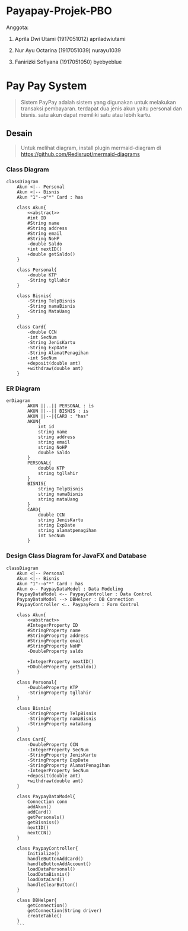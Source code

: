 # Payapay-Projek-PBO
Anggota:

1. Aprila Dwi Utami    (1917051012)   apriladwiutami

2. Nur Ayu Octarina    (1917051039)   nurayu1039

3. Fanirizki Sofiyana  (1917051050)   byebyeblue


# Pay Pay System
>Sistem PayPay
 adalah sistem yang digunakan untuk melakukan transaksi pembayaran. terdapat dua jenis akun yaitu personal dan bisnis. satu akun dapat memiliki satu atau lebih kartu.

## Desain
>Untuk melihat diagram, install plugin mermaid-diagram di https://github.com/Redisrupt/mermaid-diagrams
### Class Diagram
```mermaid
classDiagram
    Akun <|-- Personal
    Akun <|-- Bisnis
    Akun "1"--o"*" Card : has

    class Akun{
        <<abstract>>
        #int ID
        #String name
        #String address
        #String email
        #String NoHP
        -double Saldo
        +int nextID()
        +double getSaldo()
    }

    class Personal{
        -double KTP
        -String tgllahir
    }

    class Bisnis{
        -String TelpBisnis
        -String namaBisnis
        -String MataUang
    }

    class Card{
        -double CCN
        -int SecNum
        -String JenisKartu
        -String ExpDate
        -String AlamatPenagihan
        -int SecNum
        +deposit(double amt)
        +withdraw(double amt)  
    }
```
### ER Diagram
```mermaid
erDiagram
        AKUN ||..|| PERSONAL : is 
        AKUN ||--|| BISNIS : is 
        AKUN ||--|{CARD : "has"
        AKUN{
            int id
            string name
            string address
            string email
            string NoHP
            double Saldo
        }
        PERSONAL{
            double KTP
            string tgllahir
        }
        BISNIS{
            string TelpBisnis
            string namaBisnis
            string mataUang
        }
        CARD{
            double CCN
            string JenisKartu
            string ExpDate
            string alamatpenagihan
            int SecNum
        }
```
### Design Class Diagram for JavaFX and Database
```mermaid
classDiagram
    Akun <|-- Personal
    Akun <|-- Bisnis
    Akun "1"--o"*" Card : has 
    Akun o-- PaypayDataModel : Data Modeling 
    PaypayDataModel <-- PaypayController : Data Control 
    PaypayDataModel --> DBHelper : DB Connection 
    PaypayController <.. PaypayForm : Form Control

    class Akun{
        <<abstract>>
        #IntegerProperty ID
        #StringProperty name
        #StringProeprty address
        #StringProperty email
        #StringProperty NoHP
        -DoubleProperty saldo

        +IntegerProperty nextID()
        +DOubleProperty getSaldo()
    }

    class Personal{
        -DoubleProperty KTP
        -StringProperty tgllahir
    }

    class Bisnis{
        -StringProperty TelpBisnis
        -StringProperty namaBisnis
        -StringProperty mataUang
    }

    class Card{
        -DoubleProperty CCN
        -IntegerProperty SecNum
        -StringProperty JenisKartu
        -StringProperty ExpDate
        -StringProperty AlamatPenagihan
        -IntegerProperty SecNum
        +deposit(double amt)
        +withdraw(double amt)
    }

    class PaypayDataModel{
        Connection conn
        addAkun()
        addCard()
        getPersonals()
        getBisniss()
        nextID()
        nextCCN()
    }

    class PaypayController{
        Initialize()
        handleButtonAddCard()
        handleButtonAddAccount()
        loadDataPersonal()
        loadDataBisnis()
        loadDataCard()
        handleClearButton()
    }

    class DBHelper{
        getConnection()
        getConnection(String driver)
        createTable()
    }
    ```
